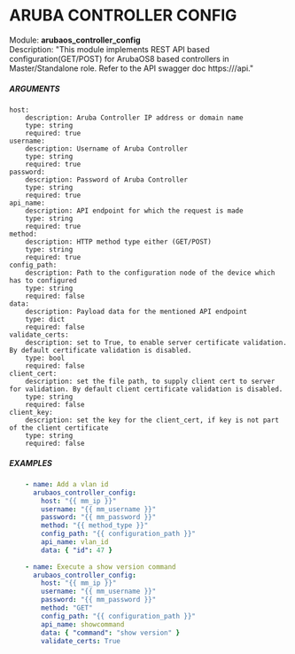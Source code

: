 # ARUBA CONTROLLER CONFIG 
Module: ****arubaos_controller_config****  
Description: "This module implements REST API based configuration(GET/POST) for ArubaOS8 based controllers in Master/Standalone role. Refer to the API swagger doc https://<controller-ip>/api."

##### ARGUMENTS
    host:
        description: Aruba Controller IP address or domain name 
        type: string
        required: true
    username:
        description: Username of Aruba Controller
        type: string
        required: true
    password:
        description: Password of Aruba Controller
        type: string
        required: true
    api_name:
        description: API endpoint for which the request is made
        type: string
        required: true
    method:
        description: HTTP method type either (GET/POST)
        type: string
        required: true
    config_path:
        description: Path to the configuration node of the device which has to configured
        type: string
        required: false        
    data:
        description: Payload data for the mentioned API endpoint
        type: dict
        required: false        
    validate_certs:
        description: set to True, to enable server certificate validation. By default certificate validation is disabled.
        type: bool
        required: false
    client_cert:
        description: set the file path, to supply client cert to server for validation. By default client certificate validation is disabled.
        type: string
        required: false
    client_key:
        description: set the key for the client_cert, if key is not part of the client certificate
        type: string
        required: false

##### EXAMPLES
```YAML
    - name: Add a vlan id
      arubaos_controller_config:
        host: "{{ mm_ip }}"
        username: "{{ mm_username }}"
        password: "{{ mm_password }}"
        method: "{{ method_type }}"
        config_path: "{{ configuration_path }}"
        api_name: vlan_id
        data: { "id": 47 }
        
    - name: Execute a show version command
      arubaos_controller_config:
        host: "{{ mm_ip }}"
        username: "{{ mm_username }}"
        password: "{{ mm_password }}"
        method: "GET"
        config_path: "{{ configuration_path }}"
        api_name: showcommand
        data: { "command": "show version" }
        validate_certs: True
```

